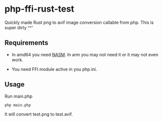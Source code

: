 # php-ffi-rust-test

Quickly made Rust png to avif image conversion callable from php. This is super dirty ^^'

## Requirements

- In amd64 you need [NASM](https://nasm.us/). In arm you may not need it or it
  may not even work.

- You need FFI module active in you php.ini.

## Usage

Run main.php

```bash
php main.php
```

It will convert test.png to test.avif.
